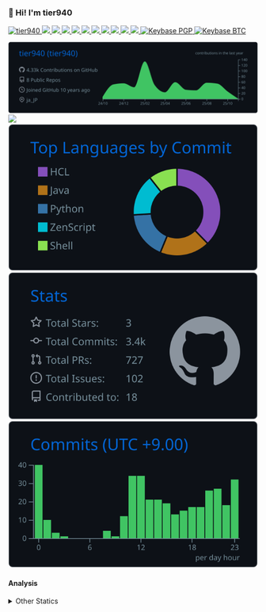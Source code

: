 ### 👋 Hi! I'm tier940

<p align="left"> 
  <a href="https://github.com/tier940/tier940/">
    <img src="https://komarev.com/ghpvc/?username=tier940" alt="tier940" />
  </a>
  <a href="http://twitter.com/tier940">
    <img height="20" src="https://img.shields.io/twitter/follow/tier940?label=Twitter&logo=twitter&style=flat" />
  </a>
  <a href="https://github.com/tier940">
    <img height="20" src="https://img.shields.io/github/followers/tier940?label=follow&logo=github&style=flat" />
  </a>
  <a href="https://www.reddit.com/user/tier940">
    <img height="20" src="https://img.shields.io/reddit/user-karma/combined/tier940?label=Reddit&logo=reddit&style=flat" />
  </a>
  <a href="https://stackoverflow.com/users/17317833/tier940">
    <img height="20" src="https://img.shields.io/stackexchange/stackoverflow/r/17317833?label=StackOverflow&logo=stack-overflow&style=flat" />
  </a>
  <a href="https://zenn.dev/tier940">
    <img height="20" src="https://zenn.badge.nikaera.com/s/tier940/likes" />
  </a>
  <a href="https://zenn.dev/tier940">
    <img height="20" src="https://zenn.badge.nikaera.com/s/tier940/followers" />
  </a>
  <a href="https://zenn.dev/tier940">
    <img height="20" src="https://zenn.badge.nikaera.com/s/tier940/articles" />
  </a>
  <a href="http://qiita.com/tier940">
    <img height="20" src="https://qiita-badge.apiapi.app/s/tier940/posts.svg" />
  </a>
  <a href="http://qiita.com/tier940">
    <img height="20" src="https://qiita-badge.apiapi.app/s/tier940/contributions.svg" />
  </a>
  <a href="https://github.com/tier940/tier940/">
    <img height="20" src="https://github.com/tier940/tier940/actions/workflows/main.yml/badge.svg" />
  </a>
  <a href="https://keybase.io/tier940">
    <img alt="Keybase PGP" src="https://img.shields.io/keybase/pgp/tier940">
  </a>
  <a href="https://keybase.io/tier940">
    <img alt="Keybase BTC" src="https://img.shields.io/keybase/btc/tier940">
  </a>
</p>

[![](https://raw.githubusercontent.com/tier940/tier940/main/profile-summary-card-output/github_dark/0-profile-details.svg)](https://github.com/vn7n24fzkq/github-profile-summary-cards)
[![](https://raw.githubusercontent.com/tier940/tier940/main/profile-summary-card-output/github_dark/1-repos-per-language.svg)](https://github.com/vn7n24fzkq/github-profile-summary-cards) [![](https://raw.githubusercontent.com/tier940/tier940/main/profile-summary-card-output/github_dark/2-most-commit-language.svg)](https://github.com/vn7n24fzkq/github-profile-summary-cards)
[![](https://raw.githubusercontent.com/tier940/tier940/main/profile-summary-card-output/github_dark/3-stats.svg)](https://github.com/vn7n24fzkq/github-profile-summary-cards) [![](https://raw.githubusercontent.com/tier940/tier940/main/profile-summary-card-output/github_dark/4-productive-time.svg)](https://github.com/vn7n24fzkq/github-profile-summary-cards)


#### Analysis
<!-- <img height="150" src="https://github.com/tier940/tier940/blob/master/images/stat.svg" alt="Alternative Text"/> -->

<details>
  <summary>Other Statics</summary>
  <!--START_SECTION:waka-->
![Code Time](http://img.shields.io/badge/Code%20Time-4%2C041%20hrs%2039%20mins-blue)

**🐱 My GitHub Data** 

> 📦 32.0 kB Used in GitHub's Storage 
 > 
> 💼 Opted to Hire
 > 
> 📜 8 Public Repositories 
 > 
> 🔑 4 Private Repositories 
 > 
**I'm an Early 🐤** 

```text
🌞 Morning                119 commits         ███████░░░░░░░░░░░░░░░░░░   26.62 % 
🌆 Daytime                139 commits         ████████░░░░░░░░░░░░░░░░░   31.10 % 
🌃 Evening                143 commits         ████████░░░░░░░░░░░░░░░░░   31.99 % 
🌙 Night                  46 commits          ███░░░░░░░░░░░░░░░░░░░░░░   10.29 % 
```
📅 **I'm Most Productive on Friday** 

```text
Monday                   25 commits          █░░░░░░░░░░░░░░░░░░░░░░░░   05.59 % 
Tuesday                  63 commits          ████░░░░░░░░░░░░░░░░░░░░░   14.09 % 
Wednesday                64 commits          ████░░░░░░░░░░░░░░░░░░░░░   14.32 % 
Thursday                 35 commits          ██░░░░░░░░░░░░░░░░░░░░░░░   07.83 % 
Friday                   102 commits         ██████░░░░░░░░░░░░░░░░░░░   22.82 % 
Saturday                 61 commits          ███░░░░░░░░░░░░░░░░░░░░░░   13.65 % 
Sunday                   97 commits          █████░░░░░░░░░░░░░░░░░░░░   21.70 % 
```


📊 **This Week I Spent My Time On** 

```text
🕑︎ Time Zone: Asia/Tokyo

💬 Programming Languages: 
Other                    28 hrs 16 mins      █████████████████████░░░░   84.82 % 
Java                     2 hrs 11 mins       ██░░░░░░░░░░░░░░░░░░░░░░░   06.58 % 
Markdown                 39 mins             ░░░░░░░░░░░░░░░░░░░░░░░░░   01.97 % 
Python                   30 mins             ░░░░░░░░░░░░░░░░░░░░░░░░░   01.53 % 
JSON                     30 mins             ░░░░░░░░░░░░░░░░░░░░░░░░░   01.51 % 

🔥 Editors: 
Edge                     27 hrs              ████████████████████░░░░░   81.02 % 
VS Code                  2 hrs 35 mins       ██░░░░░░░░░░░░░░░░░░░░░░░   07.79 % 
IntelliJ IDEA            2 hrs 33 mins       ██░░░░░░░░░░░░░░░░░░░░░░░   07.69 % 
Chrome                   1 hr 9 mins         █░░░░░░░░░░░░░░░░░░░░░░░░   03.49 % 

💻 Operating System: 
Linux                    32 hrs 21 mins      ████████████████████████░   97.06 % 
Unknown OS               58 mins             █░░░░░░░░░░░░░░░░░░░░░░░░   02.94 % 
```

**I Mostly Code in Java** 

```text
Java                     14 repos            ████████████░░░░░░░░░░░░░   50.00 % 
ZenScript                2 repos             ██░░░░░░░░░░░░░░░░░░░░░░░   07.14 % 
Python                   1 repo              █░░░░░░░░░░░░░░░░░░░░░░░░   03.57 % 
HTML                     1 repo              █░░░░░░░░░░░░░░░░░░░░░░░░   03.57 % 
Dockerfile               1 repo              █░░░░░░░░░░░░░░░░░░░░░░░░   03.57 % 
```



**Timeline**

![Lines of Code chart](https://raw.githubusercontent.com/tier940/tier940/main/assets/bar_graph.png)


 Last Updated on 27/06/2024 00:58:14 UTC
<!--END_SECTION:waka-->
</details>
